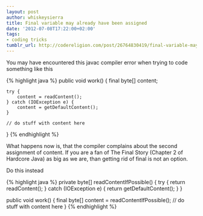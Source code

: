 ```yaml
---
layout: post
author: whiskeysierra
title: Final variable may already have been assigned
date: '2012-07-08T17:22:00+02:00'
tags:
- coding tricks
tumblr_url: http://codereligion.com/post/26764830419/final-variable-may-already-have-been-assigned
---
```

You may have encountered this javac compiler error when trying to code something like this

{% highlight java %}
public void work() {
    final byte[] content;

    try {
        content = readContent();
    } catch (IOException e) {
        content = getDefaultContent();
    }

    // do stuff with content here
}
{% endhighlight %}


What happens now is, that the compiler complains about the second assignment of content. If you are a fan of The Final Story (Chapter 2 of Hardcore Java) as big as we are, than getting rid of final is not an option.

Do this instead

{% highlight java %}
private byte[] readContentIfPossible() {
    try {
        return readContent();
    } catch (IOException e) {
        return getDefaultContent();
    }
}

public void work() {
    final byte[] content = readContentIfPossible();
    // do stuff with content here
}
{% endhighlight %}
